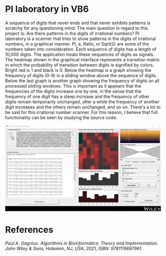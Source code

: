 # PI laboratory in VB6

A sequence of digits that never ends and that never exhibits patterns is scratchy for any questioning mind. The main question in regard to this project is: Are there patterns in the digits of irrational numbers? PI laboratory is a scanner that tries to show patterns in the digits of irrational numbers, in a graphical manner. PI, e, Ratio, or Sqrt(2) are some of the numbers taken into consideration. Each sequence of digits has a length of 10,000 digits. The application treats these sequences of digits as signals. The heatmap shown in the graphical interface represents a transition matrix in which the probability of transition between digits is signified by colors. Bright red is 1 and black is 0. Below the heatmap is a graph showing the frequency of digits (0-9) in a sliding window above the sequence of digits. Below the last graph is another graph showing the frequency of digits on all processed sliding windows. This is important as it appears that the frequencies of the digits increase one by one, in the sense that the frequency of one digit has a steep increase and the frequency of other digits remain temporarily unchanged, after a while the frequency of another digit increases and the others remain unchanged, and so on. There's a lot to be said for this irrational number scanner. For this reason, I believe that full functionality can be seen by studying the source code.

<kbd><img src="https://github.com/Gagniuc/PI-laboratory-in-VB6/blob/main/screenshot/PI%20engine%20(3).gif" /></kbd>

# References

<i>Paul A. Gagniuc. Algorithms in Bioinformatics: Theory and Implementation. John Wiley & Sons, Hoboken, NJ, USA, 2021, ISBN: 9781119697961.</i>
